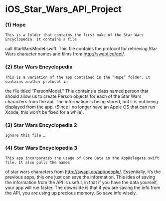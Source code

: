 # iOS_Star_Wars_API_Project

### (1) Hope

	This is a folder that contains the first make of the Star Wars Encyclopedia. It contains a file
call StarWarsModel.swift. This file contains the protocol for retrieving Star Wars character names
and films from http://swapi.co/api/. 

### (2) Star Wars Encyclopedia

	This is a variation of the app contained in the “Hope” folder. It contains another protocol in
  the file titled “PersonModel.” This contains a class named person that should allow us to create
  Person objects for each of the Star Wars characters from the api. The information is being stored, 
  but it is not being displayed from the app. (Since I no longer have an Apple OS that can run Xcode,
  this won’t be fixed for a while). 

### (3) Star Wars Encyclopedia 2

	Ignore this file … 

### (4) Star Wars Encyclopedia 3

	This app incorporates the usage of Core Data in the AppDelegate.swift file. It also pulls the names
  of star wars characters from http://swapi.co/api/people/. Essentially, it’s the previous apps, this
  one just can save the information. This idea of saving the information from the API is useful, in that
  if you have the data yourself, your app will run faster. The downside is that if you are saving the info 
  from the API, you are using up precious memory. So save info wisely. 
